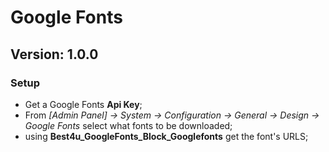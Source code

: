 
# Google Fonts

## Version: 1.0.0

### Setup

 - Get a Google Fonts **Api Key**;
 - From *[Admin Panel] -> System -> Configuration -> General -> 
 Design -> Google Fonts* select what fonts to be downloaded;
 - using **Best4u_GoogleFonts_Block_Googlefonts** get the font's URLS;
